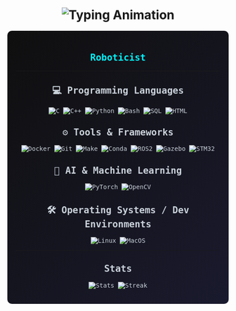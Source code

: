 <h1 align="center">
  <img src="https://readme-typing-svg.herokuapp.com?font=Fira+Code&size=28&color=0000FF&center=true&vCenter=true&width=450&lines=Hello,+I'm+Ruey!" alt="Typing Animation">
</h1>

<div align="center" style="background: linear-gradient(135deg, #0f0f0f 0%, #1a1a2e 100%), url('https://www.transparenttextures.com/patterns/hexellence.png'); padding: 20px; border-radius: 10px; color: #c9d1d9; font-family: 'Fira Code', monospace;">

<h2 style="color: #00F5FF;"> Roboticist </h2>

---

## 💻 Programming Languages

![C](https://img.shields.io/badge/C-00599C?style=for-the-badge&logo=c&logoColor=white)
![C++](https://img.shields.io/badge/C++-00599C?style=for-the-badge&logo=c%2B%2B&logoColor=white)
![Python](https://img.shields.io/badge/Python-FFD43B?style=for-the-badge&logo=python&logoColor=blue)
![Bash](https://img.shields.io/badge/Bash-4EAA25?style=for-the-badge&logo=gnu-bash&logoColor=white)
![SQL](https://img.shields.io/badge/SQL-4479A1?style=for-the-badge)
![HTML](https://img.shields.io/badge/HTML-E34F26?style=for-the-badge&logo=html5&logoColor=white)

## ⚙️ Tools & Frameworks

![Docker](https://img.shields.io/badge/Docker-2496ED?style=for-the-badge&logo=docker&logoColor=white)
![Git](https://img.shields.io/badge/Git-F05032?style=for-the-badge&logo=git&logoColor=white)
![Make](https://img.shields.io/badge/Make-1572B6?style=for-the-badge&logo=cmake&logoColor=white)
![Conda](https://img.shields.io/badge/Conda-44A833?style=for-the-badge&logo=anaconda&logoColor=white)
![ROS2](https://img.shields.io/badge/ROS2-22314E?style=for-the-badge&logo=ros&logoColor=white)
![Gazebo](https://img.shields.io/badge/Gazebo-9C27B0?style=for-the-badge)
![STM32](https://img.shields.io/badge/STM32-03234B?style=for-the-badge&logo=STMicroelectronics&logoColor=white)

## 🧠 AI & Machine Learning

![PyTorch](https://img.shields.io/badge/PyTorch-EE4C2C?style=for-the-badge&logo=pytorch&logoColor=white)
![OpenCV](https://img.shields.io/badge/OpenCV-5C3EE8?style=for-the-badge&logo=opencv&logoColor=white)

## 🛠️ Operating Systems / Dev Environments

![Linux](https://img.shields.io/badge/Linux-FCC624?style=for-the-badge&logo=linux&logoColor=black)
![MacOS](https://img.shields.io/badge/macOS-000000?style=for-the-badge&logo=apple&logoColor=white)

---

## Stats
![Stats](https://github-readme-stats.vercel.app/api/top-langs/?username=Ruey-Day&size_weight=0.4&count_weight=0.6&hide=Makefile,Tex&layout=compact&hide_border=true)
![Streak](https://github-readme-streak-stats.herokuapp.com?user=Ruey-Day&theme=transparent&hide_border=true)

</div>
